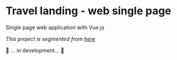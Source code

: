 # Travel landing - web single page

Single page web application with Vue.js

*This project is segmented from [here](https://www.youtube.com/watch?v=I1M790tSs1w)*

:construction: ... in development... :construction:

